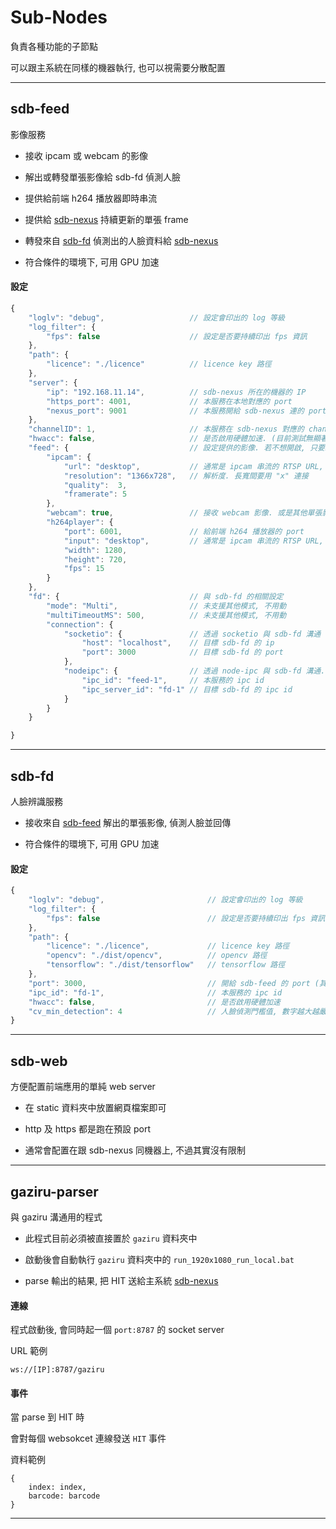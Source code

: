 
# Sub-Nodes

負責各種功能的子節點

可以跟主系統在同樣的機器執行, 也可以視需要分散配置

---

## sdb-feed

影像服務

- 接收 ipcam 或 webcam 的影像

- 解出或轉發單張影像給 sdb-fd 偵測人臉

- 提供給前端 h264 播放器即時串流

- 提供給 [sdb-nexus](https://github.com/Org08/sdb-nexus/blob/master/docs/Architecture/sdb-nexus.md) 持續更新的單張 frame

- 轉發來自 [sdb-fd](https://github.com/Org08/sdb-nexus/blob/master/docs/Architecture/sub-nodes.md#sdb-fd) 偵測出的人臉資料給 [sdb-nexus](https://github.com/Org08/sdb-nexus/blob/master/docs/Architecture/sdb-nexus.md)

- 符合條件的環境下, 可用 GPU 加速

#### 設定

```javascript
{
    "loglv": "debug",                   // 設定會印出的 log 等級
    "log_filter": {
        "fps": false                    // 設定是否要持續印出 fps 資訊
    },
    "path": {
        "licence": "./licence"          // licence key 路徑
    },
    "server": {                         
        "ip": "192.168.11.14",          // sdb-nexus 所在的機器的 IP
        "https_port": 4001,             // 本服務在本地對應的 port
        "nexus_port": 9001              // 本服務開給 sdb-nexus 連的 port
    },
    "channelID": 1,                     // 本服務在 sdb-nexus 對應的 channelID
    "hwacc": false,                     // 是否啟用硬體加速. (目前測試無顯著效果, 且有資源分配問題, 暫時都不啟用即可)
    "feed": {                           // 設定提供的影像. 若不想開啟, 只要給 false 即可
        "ipcam": {
            "url": "desktop",           // 通常是 ipcam 串流的 RTSP URL, 當給的是 "desktop" 時, 則會傳本機桌面
            "resolution": "1366x728",   // 解析度. 長寬間要用 "x" 連接
            "quality":  3,
            "framerate": 5
        },
        "webcam": true,                 // 接收 webcam 影像. 或是其他單張影像, 例如上傳的照片
        "h264player": {
            "port": 6001,               // 給前端 h264 播放器的 port
            "input": "desktop",         // 通常是 ipcam 串流的 RTSP URL, 當給的是 "desktop" 時, 則會傳本機桌面
            "width": 1280,
            "height": 720,
            "fps": 15
        }
    },
    "fd": {                             // 與 sdb-fd 的相關設定
        "mode": "Multi",                // 未支援其他模式, 不用動 
        "multiTimeoutMS": 500,          // 未支援其他模式, 不用動
        "connection": {
            "socketio": {               // 透過 socketio 與 sdb-fd 溝通
                "host": "localhost",    // 目標 sdb-fd 的 ip
                "port": 3000            // 目標 sdb-fd 的 port
            },
            "nodeipc": {                // 透過 node-ipc 與 sdb-fd 溝通. 當有太高每秒張數傳送問題時, 建議用這種
                "ipc_id": "feed-1",     // 本服務的 ipc id
                "ipc_server_id": "fd-1" // 目標 sdb-fd 的 ipc id
            }
        }
    }

}
```

---

## sdb-fd

人臉辨識服務

- 接收來自 [sdb-feed](https://github.com/Org08/sdb-nexus/blob/master/docs/Architecture/sub-nodes.md#sdb-feed) 解出的單張影像, 偵測人臉並回傳

- 符合條件的環境下, 可用 GPU 加速

#### 設定

```javascript
{
    "loglv": "debug",                       // 設定會印出的 log 等級
    "log_filter": {
        "fps": false                        // 設定是否要持續印出 fps 資訊
    },
    "path": {
        "licence": "./licence",             // licence key 路徑
        "opencv": "./dist/opencv",          // opencv 路徑
        "tensorflow": "./dist/tensorflow"   // tensorflow 路徑
    },
    "port": 3000,                           // 開給 sdb-feed 的 port (其實只要符合規範, 其他來源也可以直接連來用)
    "ipc_id": "fd-1",                       // 本服務的 ipc id
    "hwacc": false,                         // 是否啟用硬體加速
    "cv_min_detection": 4                   // 人臉偵測門檻值, 數字越大越嚴格
}
```

---

## sdb-web

方便配置前端應用的單純 web server

- 在 static 資料夾中放置網頁檔案即可

- http 及 https 都是跑在預設 port

- 通常會配置在跟 sdb-nexus 同機器上, 不過其實沒有限制

---

## gaziru-parser

與 gaziru 溝通用的程式

- 此程式目前必須被直接置於 `gaziru` 資料夾中

- 啟動後會自動執行 `gaziru` 資料夾中的 `run_1920x1080_run_local.bat`

- parse 輸出的結果, 把 HIT 送給主系統 [sdb-nexus](https://github.com/Org08/sdb-nexus/blob/master/docs/Architecture/sdb-nexus.md)

#### 連線

程式啟動後, 會同時起一個 `port:8787` 的 socket server

URL 範例

```
ws://[IP]:8787/gaziru
```

#### 事件

當 parse 到 HIT 時

會對每個 websokcet 連線發送 `HIT` 事件

資料範例

```
{
    index: index,
    barcode: barcode
}
```

---
